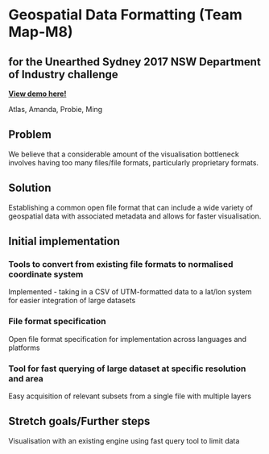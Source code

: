 # Geospatial Data Formatting (Team Map-M8)
## for the Unearthed Sydney 2017 NSW Department of Industry challenge

**[View demo here!](docs)**

Atlas, Amanda, Probie, Ming

## Problem

We believe that a considerable amount of the visualisation bottleneck involves
having too many files/file formats, particularly proprietary formats.

## Solution

Establishing a common open file format that can include a wide variety of
geospatial data with associated metadata and allows for faster visualisation.

## Initial implementation

### Tools to convert from existing file formats to normalised coordinate system
Implemented - taking in a CSV of UTM-formatted data to a lat/lon system for
easier integration of large datasets

### File format specification
Open file format specification for implementation across languages and platforms

### Tool for fast querying of large dataset at specific resolution and area
Easy acquisition of relevant subsets from a single file with multiple layers

## Stretch goals/Further steps
Visualisation with an existing engine using fast query tool to limit data
